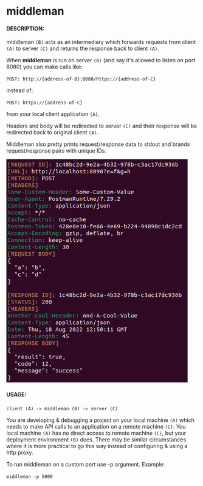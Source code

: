 # middleman


#### DESCRIPTION:

middleman `(B)` acts as an intermediary which forwards requests from client `(A)` to server `(C)` and returns the response back to client `(A)`. 

When **middleman** is run on server `(B)` (and say it's allowed to listen on port 8080) you can make calls like:

`POST: http://{address-of-B}:8080/https://{address-of-C}`

instead of:

`POST: https://{address-of-C}`

from your local client application `(A)`.

Headers and body will be redirected to server `(C)` and their response will be redirected back to original client `(A)`.

Middleman also pretty prints request/response data to stdout and brands request/response pairs with unique IDs.


![Pretty printed output of request/response on default Ubuntu termianl.](/Readme/Pretty_Print_Example.png)


#### USAGE:

`client (A) -> middleman (B) -> server (C)`  

You are developing & debugging a project on your local machine `(A)` which needs to make API calls to an application on a remote machine `(C)`. You local machine `(A)` has no direct access to remote machine `(C)`, but your deployment environment `(B)` does.
There may be similar circumstances where it is more practical to go this way instead of configuring & using a http proxy.

To run middleman on a custom port use -p argument. Example:

`middleman -p 5000`
